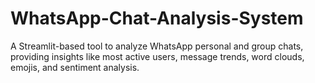 # WhatsApp-Chat-Analysis-System
A Streamlit-based tool to analyze WhatsApp personal and group chats, providing insights like most active users, message trends, word clouds, emojis, and sentiment analysis.
